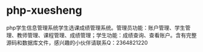 # php-xuesheng
php学生信息管理系统学生选课成绩管理系统。管理员功能：账户管理、学生管理、教师管理、课程管理、成绩管理；学生功能：成绩查询、查看账户。含有完整源码和数据库文件，感兴趣的小伙伴请联系Q：2364821220
